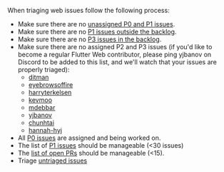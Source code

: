 When triaging web issues follow the following process:

* Make sure there are no [unassigned P0 and P1 issues](https://github.com/flutter/flutter/issues?q=is%3Aopen+is%3Aissue+label%3Ateam-web+label%3AP1%2CP0+no%3Aassignee).
* Make sure there are no [P1 issues outside the backlog](https://github.com/flutter/flutter/issues?q=is%3Aopen+is%3Aissue+label%3Ateam-web+label%3AP1%2CP0+-project%3Aflutter%2F41+).
* Make sure there are no [P3 issues in the backlog](https://github.com/flutter/flutter/issues?q=is%3Aopen+is%3Aissue+project%3Aflutter%2F41+label%3AP3).
* Make sure there are no assigned P2 and P3 issues (if you'd like to become a regular Flutter Web contributor, please ping yjbanov on Discord to be added to this list, and we'll watch that your issues are properly triaged):
  * [ditman](https://github.com/flutter/flutter/issues?q=is%3Aopen+is%3Aissue+label%3Ateam-web+label%3AP2%2CP3+assignee%3Aditman)
  * [eyebrowsoffire](https://github.com/flutter/flutter/issues?q=is%3Aopen+is%3Aissue+label%3Ateam-web+label%3AP2%2CP3+assignee%3Aeyebrowsoffire)
  * [harryterkelsen](https://github.com/flutter/flutter/issues?q=is%3Aopen+is%3Aissue+label%3Ateam-web+label%3AP2%2CP3+assignee%3Aharryterkelsen)
  * [kevmoo](https://github.com/flutter/flutter/issues?q=is%3Aopen+is%3Aissue+label%3Ateam-web+label%3AP2%2CP3+assignee%3Akevmoo)
  * [mdebbar](https://github.com/flutter/flutter/issues?q=is%3Aopen+is%3Aissue+label%3Ateam-web+label%3AP2%2CP3+assignee%3Amdebbar)
  * [yjbanov](https://github.com/flutter/flutter/issues?q=is%3Aopen+is%3Aissue+label%3Ateam-web+label%3AP2%2CP3+assignee%3Ayjbanov)
  * [chunhtai](https://github.com/flutter/flutter/issues?q=is%3Aopen+is%3Aissue+label%3Ateam-web+label%3AP2%2CP3+assignee%3Achunhtai)
  * [hannah-hyj](https://github.com/flutter/flutter/issues?q=is%3Aopen+is%3Aissue+label%3Ateam-web+label%3AP2%2CP3+assignee%3Ahannah-hyj)
* All [P0 issues](https://github.com/flutter/flutter/issues?q=is%3Aopen+is%3Aissue+label%3Ateam-web+label%3AP0) are assigned and being worked on.
* The list of [P1 issues](https://github.com/flutter/flutter/issues?q=is%3Aopen+is%3Aissue+label%3Ateam-web+label%3AP1) should be manageable (<30 issues)
* The [list of open PRs](https://github.com/pulls?q=is%3Aopen+is%3Apr+archived%3Afalse+user%3Aflutter+sort%3Aupdated-asc+label%3Aplatform-web) should be manageable (<15).
* Triage [untriaged issues](https://github.com/flutter/flutter/issues?q=is%3Aissue+is%3Aopen+label%3Ateam-web%2Cfyi-web+-label%3Atriaged-web+no%3Aassignee+-label%3A%22will+need+additional+triage%22+sort%3Aupdated-asc+-label%3A%22waiting+for+customer+response%22+)
